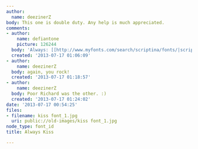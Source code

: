 ```yaml
---
author:
  name: deezinerZ
body: This one is double duty. Any help is much appreciated.
comments:
- author:
    name: defiantone
    picture: 126244
  body: 'Always: [[http://www.myfonts.com/search/scriptina/fonts/|scriptina]]'
  created: '2013-07-17 01:06:09'
- author:
    name: deezinerZ
  body: again, you rock!
  created: '2013-07-17 01:18:57'
- author:
    name: deezinerZ
  body: Poor Richard was the other. :)
  created: '2013-07-17 01:24:02'
date: '2013-07-17 00:54:25'
files:
- filename: kiss font_1.jpg
  uri: public://old-images/kiss font_1.jpg
node_type: font_id
title: Always Kiss

---
```

